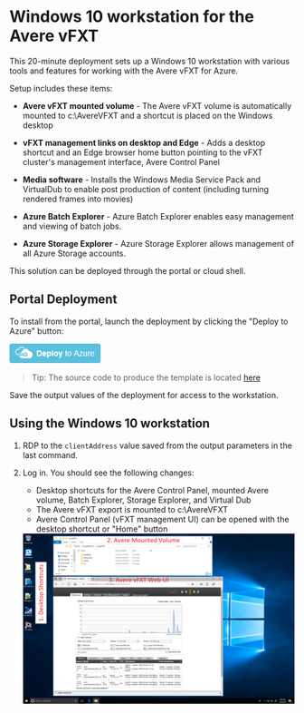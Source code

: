 # Windows 10 workstation for the Avere vFXT 

This 20-minute deployment sets up a Windows 10 workstation with various tools and features for working with the Avere vFXT for Azure.

Setup includes these items: 

* **Avere vFXT mounted volume** - The Avere vFXT volume is automatically mounted to c:\AvereVFXT and a shortcut is placed on the Windows desktop

* **vFXT management links on desktop and Edge** - Adds a desktop shortcut and an Edge browser home button pointing to the vFXT cluster's management interface, Avere Control Panel

* **Media software** - Installs the Windows Media Service Pack and VirtualDub to enable post production of content (including turning rendered frames into movies)

* **Azure Batch Explorer** - Azure Batch Explorer enables easy management and viewing of batch jobs.

* **Azure Storage Explorer** - Azure Storage Explorer allows management of all Azure Storage accounts.

This solution can be deployed through the portal or cloud shell.

## Portal Deployment

To install from the portal, launch the deployment by clicking the "Deploy to Azure" button:

<a href="https://portal.azure.com/#create/Microsoft.Template/uri/https%3A%2F%2Fraw.githubusercontent.com%2FAzure%2FAvere%2Fmaster%2Fsrc%2Fclient%2Fwindowsworkstation%2Fwin10-azuredeploy.json" target="_blank">
<img src="https://raw.githubusercontent.com/Azure/azure-quickstart-templates/master/1-CONTRIBUTION-GUIDE/images/deploytoazure.png"/>
</a>


> Tip: The source code to produce the template is located [here](../src/client/windowsworkstation)

Save the output values of the deployment for access to the workstation.

## Using the Windows 10 workstation

1. RDP to the ``clientAddress`` value saved from the output parameters in the last command.

2. Log in. You should see the following changes:
   * Desktop shortcuts for the Avere Control Panel, mounted Avere volume, Batch Explorer, Storage Explorer, and Virtual Dub
   * The Avere vFXT export is mounted to c:\AvereVFXT
   * Avere Control Panel (vFXT management UI) can be opened with the desktop shortcut or "Home" button

   <img src="images/win10.png" width="600">

